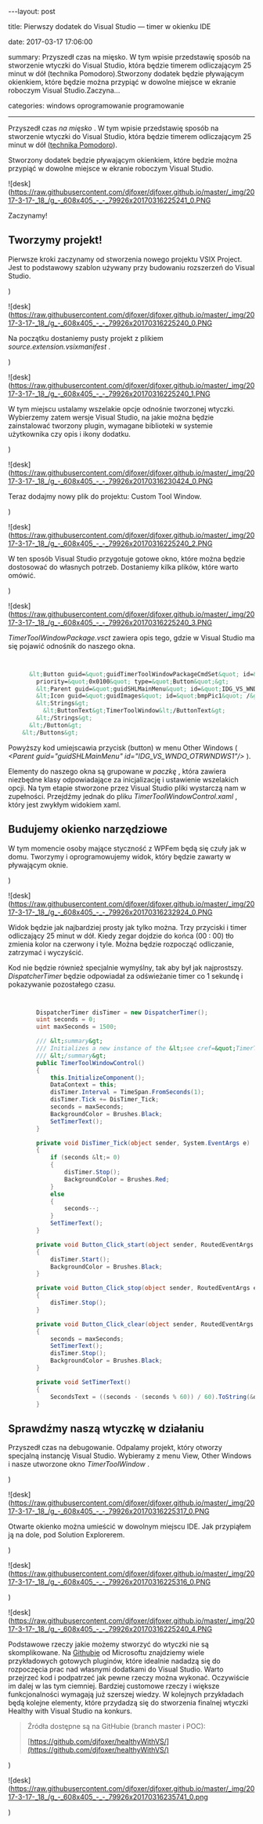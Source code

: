﻿---layout:     post
title:      Pierwszy dodatek do Visual Studio — timer w okienku IDE
date:       2017-03-17 17:06:00
summary:    Przyszedł czas na mięsko. W tym wpisie przedstawię sposób na stworzenie wtyczki do Visual Studio, która będzie timerem odliczającym 25 minut w dół (technika Pomodoro).Stworzony dodatek będzie pływającym okienkiem, które będzie można przypiąć w dowolne miejsce w ekranie roboczym Visual Studio.Zaczyna...
categories: windows oprogramowanie programowanie
---



Przyszedł czas  *na mięsko* . W tym wpisie przedstawię sposób na stworzenie wtyczki do Visual Studio, która będzie timerem odliczającym 25 minut w dół ([technika Pomodoro](https://www.dobreprogramy.pl/djfoxer/Technika-Pomodoro-efektywne-zarzadzanie-czasem-pracy,79724.html)).

Stworzony dodatek będzie pływającym okienkiem, które będzie można przypiąć w dowolne miejsce w ekranie roboczym Visual Studio.



![desk](https://raw.githubusercontent.com/djfoxer/djfoxer.github.io/master/_img/2017-3-17-_18_/g_-_608x405_-_-_79926x20170316225241_0.PNG



Zaczynamy!



## Tworzymy projekt!



Pierwsze kroki zaczynamy od stworzenia nowego projektu VSIX Project. Jest to podstawowy szablon używany przy budowaniu rozszerzeń do Visual Studio.

)

![desk](https://raw.githubusercontent.com/djfoxer/djfoxer.github.io/master/_img/2017-3-17-_18_/g_-_608x405_-_-_79926x20170316225240_0.PNG




Na początku dostaniemy pusty projekt z plikiem  *source.extension.vsixmanifest* . 

)

![desk](https://raw.githubusercontent.com/djfoxer/djfoxer.github.io/master/_img/2017-3-17-_18_/g_-_608x405_-_-_79926x20170316225240_1.PNG



W tym miejscu ustalamy wszelakie opcje odnośnie tworzonej wtyczki. Wybierzemy zatem wersje Visual Studio, na jakie można będzie zainstalować tworzony plugin, wymagane biblioteki w systemie użytkownika czy opis i ikony dodatku.

)

![desk](https://raw.githubusercontent.com/djfoxer/djfoxer.github.io/master/_img/2017-3-17-_18_/g_-_608x405_-_-_79926x20170316230424_0.PNG



Teraz dodajmy nowy plik do projektu: Custom Tool Window.

)

![desk](https://raw.githubusercontent.com/djfoxer/djfoxer.github.io/master/_img/2017-3-17-_18_/g_-_608x405_-_-_79926x20170316225240_2.PNG



W ten sposób Visual Studio przygotuje gotowe okno, które można będzie dostosować do własnych  potrzeb. Dostaniemy kilka plików, które warto omówić. 

)

![desk](https://raw.githubusercontent.com/djfoxer/djfoxer.github.io/master/_img/2017-3-17-_18_/g_-_608x405_-_-_79926x20170316225240_3.PNG



 *TimerToolWindowPackage.vsct*  zawiera opis tego, gdzie w Visual Studio ma się pojawić odnośnik do naszego okna.


```html

      &lt;Button guid=&quot;guidTimerToolWindowPackageCmdSet&quot; id=&quot;TimerToolWindowCommandId&quot;
        priority=&quot;0x0100&quot; type=&quot;Button&quot;&gt;
        &lt;Parent guid=&quot;guidSHLMainMenu&quot; id=&quot;IDG_VS_WNDO_OTRWNDWS1&quot;/&gt;
        &lt;Icon guid=&quot;guidImages&quot; id=&quot;bmpPic1&quot; /&gt;
        &lt;Strings&gt;
          &lt;ButtonText&gt;TimerToolWindow&lt;/ButtonText&gt;
        &lt;/Strings&gt;
      &lt;/Button&gt;
    &lt;/Buttons&gt;

```


Powyższy kod umiejscawia przycisk (button) w menu Other Windows ( *&lt;Parent guid=&quot;guidSHLMainMenu&quot; id=&quot;IDG_VS_WNDO_OTRWNDWS1&quot;/&gt;* ).

Elementy do naszego okna są grupowane w  *paczkę* , która zawiera niezbędne klasy odpowiadające za inicjalizację i ustawienie wszelakich opcji. Na tym etapie stworzone przez Visual Studio pliki wystarczą nam w zupełności. Przejdźmy jednak do pliku  *TimerToolWindowControl.xaml* , który jest zwykłym widokiem xaml.




## Budujemy okienko narzędziowe

 

W tym momencie osoby mające styczność z WPFem będą się czuły jak w domu. Tworzymy i oprogramowujemy widok, który będzie zawarty w pływającym oknie. 

)

![desk](https://raw.githubusercontent.com/djfoxer/djfoxer.github.io/master/_img/2017-3-17-_18_/g_-_608x405_-_-_79926x20170316232924_0.PNG



Widok będzie jak najbardziej prosty jak tylko można. Trzy przyciski i timer odliczający 25 minut w dół. Kiedy zegar dojdzie do końca (00 : 00) tło zmienia kolor na czerwony i tyle. Można będzie rozpocząć odliczanie, zatrzymać i wyczyścić. 

Kod nie będzie również specjalnie wymyślny, tak aby był jak najprostszy.  *DispatcherTimer*  będzie odpowiadał za odświeżanie timer co 1 sekundę i pokazywanie pozostałego czasu.



```csharp

        DispatcherTimer disTimer = new DispatcherTimer();
        uint seconds = 0;
        uint maxSeconds = 1500;

        /// &lt;summary&gt;
        /// Initializes a new instance of the &lt;see cref=&quot;TimerToolWindowControl&quot;/&gt; class.
        /// &lt;/summary&gt;
        public TimerToolWindowControl()
        {
            this.InitializeComponent();
            DataContext = this;
            disTimer.Interval = TimeSpan.FromSeconds(1);
            disTimer.Tick += DisTimer_Tick;
            seconds = maxSeconds;
            BackgroundColor = Brushes.Black;
            SetTimerText();
        }

        private void DisTimer_Tick(object sender, System.EventArgs e)
        {
            if (seconds &lt;= 0)
            {
                disTimer.Stop();
                BackgroundColor = Brushes.Red;
            }
            else
            {
                seconds--;
            }
            SetTimerText();
        }

        private void Button_Click_start(object sender, RoutedEventArgs e)
        {
            disTimer.Start();
            BackgroundColor = Brushes.Black;
        }

        private void Button_Click_stop(object sender, RoutedEventArgs e)
        {
            disTimer.Stop();
        }

        private void Button_Click_clear(object sender, RoutedEventArgs e)
        {
            seconds = maxSeconds;
            SetTimerText();
            disTimer.Stop();
            BackgroundColor = Brushes.Black;
        }

        private void SetTimerText()
        {
            SecondsText = ((seconds - (seconds % 60)) / 60).ToString(&quot;D2&quot;) + &quot; : &quot; + (seconds % 60).ToString(&quot;D2&quot;);
        }

```




## Sprawdźmy naszą wtyczkę w działaniu


Przyszedł czas na debugowanie. Odpalamy projekt, który otworzy specjalną instancję Visual Studio. Wybieramy z menu View, Other Windows i nasze utworzone okno  *TimerToolWindow* .

)

![desk](https://raw.githubusercontent.com/djfoxer/djfoxer.github.io/master/_img/2017-3-17-_18_/g_-_608x405_-_-_79926x20170316225317_0.PNG



Otwarte okienko można umieścić w dowolnym miejscu IDE. Jak przypiąłem ją na dole, pod Solution Explorerem. 


)

![desk](https://raw.githubusercontent.com/djfoxer/djfoxer.github.io/master/_img/2017-3-17-_18_/g_-_608x405_-_-_79926x20170316225316_0.PNG


)

![desk](https://raw.githubusercontent.com/djfoxer/djfoxer.github.io/master/_img/2017-3-17-_18_/g_-_608x405_-_-_79926x20170316225240_4.PNG



Podstawowe rzeczy jakie możemy stworzyć do wtyczki nie są skomplikowane. Na [Githubie](https://github.com/Microsoft/VSSDK-Extensibility-Samples) od Microsoftu znajdziemy wiele przykładowych gotowych pluginów, które idealnie nadadzą się do rozpoczęcia prac nad własnymi dodatkami do Visual Studio. Warto przejrzeć kod i podpatrzeć jak pewne rzeczy można wykonać. Oczywiście im dalej w las tym ciemniej. Bardziej customowe rzeczy i większe funkcjonalności wymagają już szerszej wiedzy. W kolejnych przykładach będą kolejne elementy, które przydadzą się do stworzenia finalnej wtyczki Healthy with Visual Studio na konkurs.



<blockquote>
<p>Źródła dostępne są na GitHubie (branch master i POC):

[https://github.com/djfoxer/healthyWithVS/](https://github.com/djfoxer/healthyWithVS/)</p>
</blockquote>
)

![desk](https://raw.githubusercontent.com/djfoxer/djfoxer.github.io/master/_img/2017-3-17-_18_/g_-_608x405_-_-_79926x20170316235741_0.png


)